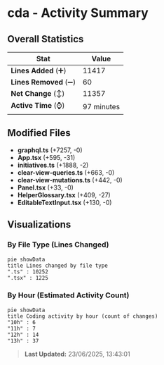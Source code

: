 # cda - Activity Summary 

## Overall Statistics

| Stat                   | Value                                                             |
| ---------------------- | ----------------------------------------------------------------- |
| **Lines Added** (➕)   | 11417                                          |
| **Lines Removed** (➖) | 60                                        |
| **Net Change** (↕)    | 11357                |
| **Active Time** (⌚)   | 97 minutes |


## Modified Files
- **graphql.ts** (+7257, -0)
- **App.tsx** (+595, -31)
- **initiatives.ts** (+1888, -2)
- **clear-view-queries.ts** (+663, -0)
- **clear-view-mutations.ts** (+442, -0)
- **Panel.tsx** (+33, -0)
- **HelperGlossary.tsx** (+409, -27)
- **EditableTextInput.tsx** (+130, -0)

## Visualizations

### By File Type (Lines Changed)

```mermaid
pie showData
title Lines changed by file type
".ts" : 10252
".tsx" : 1225
```

### By Hour (Estimated Activity Count)

```mermaid
pie showData
title Coding activity by hour (count of changes)
"10h" : 6
"11h" : 7
"12h" : 14
"13h" : 37
```


> **Last Updated:** 23/06/2025, 13:43:01